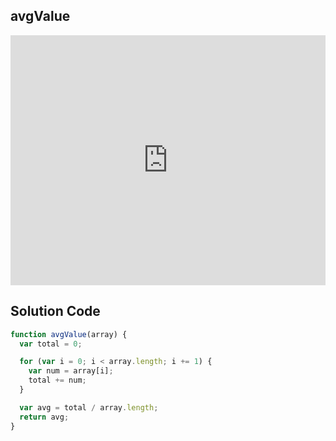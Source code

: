 ## avgValue

<iframe src="https://player.vimeo.com/video/213729859" width="100%" height="400" frameborder="0" webkitallowfullscreen mozallowfullscreen allowfullscreen></iframe>

## Solution Code

```js
function avgValue(array) {
  var total = 0;

  for (var i = 0; i < array.length; i += 1) {
    var num = array[i];
    total += num;
  }

  var avg = total / array.length;
  return avg;
}
```
